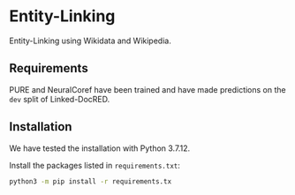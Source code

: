 # Entity-Linking

Entity-Linking using Wikidata and Wikipedia.

## Requirements

PURE and NeuralCoref have been trained and have made predictions on the `dev` split of Linked-DocRED.

## Installation

We have tested the installation with Python 3.7.12.

Install the packages listed in `requirements.txt`:

```bash
python3 -m pip install -r requirements.tx
```